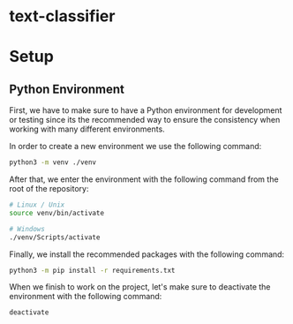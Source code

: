 # text-classifier

# Setup

## Python Environment

First, we have to make sure to have a Python environment for development or testing since its the recommended way to ensure the consistency when working with many different environments.

In order to create a new environment we use the following command:
```bash
python3 -m venv ./venv
```

After that, we enter the environment with the following command from the root of the repository:
```bash
# Linux / Unix
source venv/bin/activate

# Windows
./venv/Scripts/activate
```

Finally, we install the recommended packages with the following command:
```bash
python3 -m pip install -r requirements.txt
```

When we finish to work on the project, let's make sure to deactivate the environment with the following command:
```bash
deactivate
```
